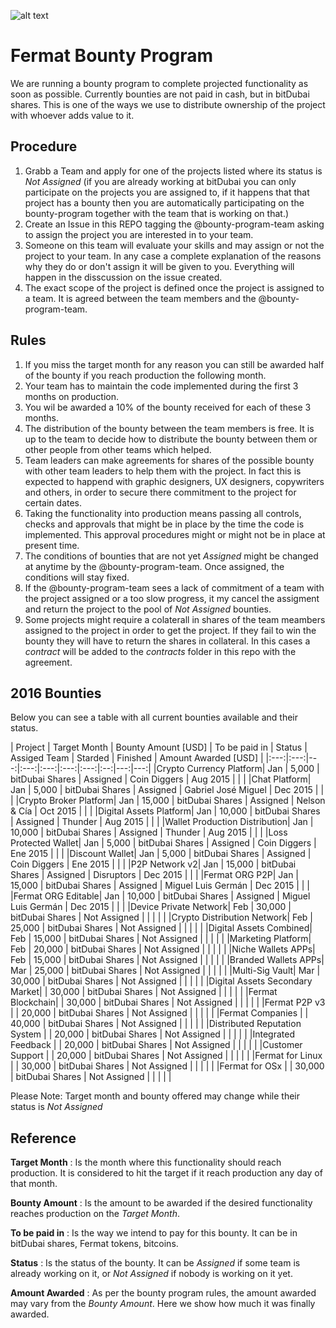 ![alt text](https://github.com/bitDubai/media-kit/blob/master/MediaKit/Fermat%20Branding/Fermat%20Logotype/Fermat_Logo_3D.png "Fermat Logo")

# Fermat Bounty Program

We are running a bounty program to complete projected functionality as soon as possible. Currently bounties are not paid in cash, but in bitDubai shares. This is one of the ways we use to distribute ownership of the project with whoever adds value to it. 

## Procedure

1. Grabb a Team and apply for one of the projects listed where its status is _Not Assigned_ (if you are already working at bitDubai you can only participate on the projects you are assigned to, if it happens that that project has a bounty then you are automatically participating on the bounty-program together with the team that is working on that.)
2. Create an Issue in this REPO tagging the @bounty-program-team asking to assign the project you are interested in to your team.
3. Someone on this team will evaluate your skills and may assign or not the project to your team. In any case a complete explanation of the reasons why they do or don't assign it will be given to you. Everything will happen in the disscussion on the issue created.
4. The exact scope of the project is defined once the project is assigned to a team. It is agreed between the team members and the @bounty-program-team.

## Rules

1. If you miss the target month for any reason you can still be awarded half of the bounty if you reach production the following month.
2. Your team has to maintain the code implemented during the first 3 months on production. 
3. You wil be awarded a 10% of the bounty received for each of these 3 months.
4. The distribution of the bounty between the team members is free. It is up to the team to decide how to distribute the bounty between them or other people from other teams which helped.
5. Team leaders can make agreements for shares of the possible bounty with other team leaders to help them with the project. In fact this is expected to happend with graphic designers, UX designers, copywriters and others, in order to secure there commitment to the project for certain dates.
6. Taking the functionality into production means passing all controls, checks and approvals that might be in place by the time the code is implemented. This approval procedures might or might not be in place at present time.
7. The conditions of bounties that are not yet _Assigned_ might be changed at anytime by the @bounty-program-team. Once assigned, the conditions will stay fixed.
8. If the @bounty-program-team sees a lack of commitment of a team with the project assigned or a too slow progress, it my cancel the assigment and return the project to the pool of _Not Assigned_ bounties.
9. Some projects might require a colaterall in shares of the team meambers assigned to the project in order to get the project. If they fail to win the bounty they will have to return the shares in collateral. In this cases a _contract_ will be added to the _contracts_ folder in this repo with the agreement. 


## 2016 Bounties

Below you can see a table with all current bounties available and their status. 

| Project | Target Month | Bounty Amount [USD] | To be paid in | Status | Assiged Team | Starded | Finished | Amount Awarded [USD] |
|:---:|:---:|---:|:---:|:---:|:---:|:---:|:--:|---:|---:|
|Crypto Currency Platform| Jan | 5,000 | bitDubai Shares | Assigned | Coin Diggers | Aug 2015 | | |
|Chat Platform| Jan | 5,000 | bitDubai Shares | Assigned | Gabriel José Miguel | Dec 2015 | | |
|Crypto Broker Platform| Jan | 15,000 | bitDubai Shares | Assigned | Nelson & Cía | Oct 2015 | | |
|Digital Assets Platform| Jan | 10,000 | bitDubai Shares | Assigned | Thunder | Aug 2015 | | |
|Wallet Production Distribution| Jan | 10,000 | bitDubai Shares | Assigned | Thunder | Aug 2015 | | |
|Loss Protected Wallet| Jan | 5,000 | bitDubai Shares | Assigned | Coin Diggers | Ene 2015 | | |
|Discount Wallet| Jan | 5,000 | bitDubai Shares | Assigned | Coin Diggers | Ene 2015 | | |
|P2P Network v2| Jan | 15,000 | bitDubai Shares | Assigned | Disruptors | Dec 2015 | | |
|Fermat ORG P2P| Jan | 15,000 | bitDubai Shares | Assigned | Miguel Luis Germán | Dec 2015 | | |
|Fermat ORG Editable| Jan | 10,000 | bitDubai Shares | Assigned | Miguel Luis Germán | Dec 2015 | | |
|Device Private Network| Feb | 30,000 | bitDubai Shares | Not Assigned | | | | |
|Crypto Distribution Network| Feb | 25,000 | bitDubai Shares | Not Assigned | | | | |
|Digital Assets Combined| Feb | 15,000 | bitDubai Shares | Not Assigned | | | | |
|Marketing Platform| Feb | 20,000 | bitDubai Shares | Not Assigned | | | | |
|Niche Wallets APPs| Feb | 15,000 | bitDubai Shares | Not Assigned | | | | |
|Branded Wallets APPs| Mar | 25,000 | bitDubai Shares | Not Assigned | | | | |
|Multi-Sig Vault| Mar | 30,000 | bitDubai Shares | Not Assigned | | | | |
|Digital Assets Secondary Market|  | 30,000 | bitDubai Shares | Not Assigned | | | | |
|Fermat Blockchain|  | 30,000 | bitDubai Shares | Not Assigned | | | | |
|Fermat P2P v3 |  | 20,000 | bitDubai Shares | Not Assigned | | | | |
|Fermat Companies |  | 40,000 | bitDubai Shares | Not Assigned | | | | |
|Distributed Reputation System |  | 20,000 | bitDubai Shares | Not Assigned | | | | |
|Integrated Feedback |  | 20,000 | bitDubai Shares | Not Assigned | | | | |
|Customer Support |  | 20,000 | bitDubai Shares | Not Assigned | | | | |
|Fermat for Linux |  | 30,000 | bitDubai Shares | Not Assigned | | | | |
|Fermat for OSx |  | 30,000 | bitDubai Shares | Not Assigned | | | | |


Please Note: Target month and bounty offered may change while their status is _Not Assigned_

## Reference 

**Target Month** : Is the month where this functionality should reach production. It is considered to hit the target if it reach production any day of that month.

**Bounty Amount** : Is the amount to be awarded if the desired functionality reaches production on the _Target Month_. 

**To be paid in** : Is the way we intend to pay for this bounty. It can be in bitDubai shares, Fermat tokens, bitcoins.

**Status** : Is the status of the bounty. It can be _Assigned_ if some team is already working on it, or _Not Assigned_ if nobody is working on it yet.

**Amount Awarded** : As per the bounty program rules, the amount awarded may vary from the _Bounty Amount_. Here we show how much it was finally awarded.
